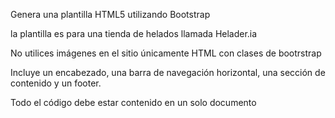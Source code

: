 Genera una plantilla HTML5 utilizando Bootstrap

la plantilla es para una tienda de helados llamada Helader.ia

No utilices imágenes en el sitio únicamente HTML con clases de bootrstrap

Incluye un encabezado, una barra de navegación horizontal, una sección de contenido y un footer.

Todo el código debe estar contenido en un solo documento